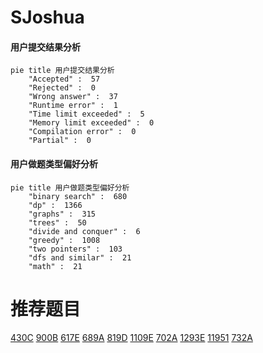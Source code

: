 # SJoshua

<!-- tabs:start -->



#### **用户提交结果分析**

```mermaid
pie title 用户提交结果分析
    "Accepted" :  57
    "Rejected" :  0
    "Wrong answer" :  37
    "Runtime error" :  1
    "Time limit exceeded" :  5
    "Memory limit exceeded" :  0
    "Compilation error" :  0
    "Partial" :  0
```

#### **用户做题类型偏好分析**

```mermaid
pie title 用户做题类型偏好分析
    "binary search" :  680
    "dp" :  1366
    "graphs" :  315
    "trees" :  50
    "divide and conquer" :  6
    "greedy" :  1008
    "two pointers" :  103
    "dfs and similar" :  21
    "math" :  21
```



<!-- tabs:end -->
# 推荐题目
[430C](https://codeforces.com/contest/430/problem/C)
[900B](https://codeforces.com/contest/900/problem/B)
[617E](https://codeforces.com/contest/617/problem/E)
[689A](https://codeforces.com/contest/689/problem/A)
[819D](https://codeforces.com/contest/819/problem/D)
[1109E](https://codeforces.com/contest/1109/problem/E)
[702A](https://codeforces.com/contest/702/problem/A)
[1293E](https://codeforces.com/contest/1293/problem/E)
[11951](https://codeforces.com/contest/1195/problem/1)
[732A](https://codeforces.com/contest/732/problem/A)
